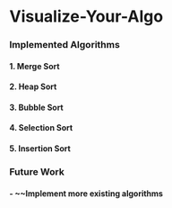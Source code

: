 # Visualize-Your-Algo

### Implemented Algorithms

  #### 1. Merge Sort
  
  #### 2. Heap Sort

  #### 3. Bubble Sort

  #### 4. Selection Sort

  #### 5. Insertion Sort

### Future Work

#### - ~~Implement more existing algorithms
